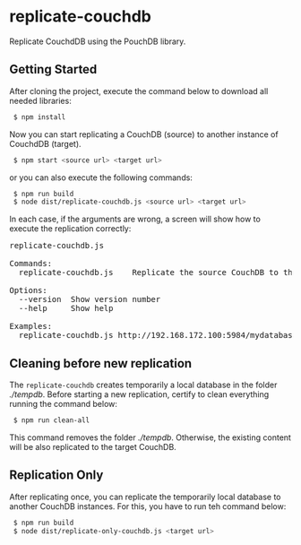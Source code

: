 # replicate-couchdb
Replicate CouchdDB using the PouchDB library.

## Getting Started

After cloning the project, execute the command below to download all needed libraries:
```bash
 $ npm install
```
Now you can start replicating a CouchDB (source) to another instance of CouchdDB (target).

```bash
 $ npm start <source url> <target url>
```

or you can also execute the following commands:
```bash
 $ npm run build
 $ node dist/replicate-couchdb.js <source url> <target url>
```
In each case, if the arguments are wrong, a screen will show how to execute the replication correctly:
<pre>
replicate-couchdb.js <command>

Commands:
  replicate-couchdb.js <source url> <target url>  Replicate the source CouchDB to the target

Options:
  --version  Show version number                                                                                                   [boolean]
  --help     Show help                                                                                                             [boolean]

Examples:
  replicate-couchdb.js http://192.168.172.100:5984/mydatabase   http://user:password@localhost:5984/mydatabase
</pre>

## Cleaning before new replication

The `replicate-couchdb` creates temporarily a local database in the folder *./tempdb*. Before starting a new replication, certify to clean everything running the command below:

```bash
 $ npm run clean-all
```
This command removes the folder *./tempdb*. Otherwise, the existing content will be also replicated to the target CouchDB.


## Replication Only

After replicating once, you can replicate the temporarily local database to another CouchDB instances. For this, you have to run teh command below:

```bash
 $ npm run build
 $ node dist/replicate-only-couchdb.js <target url>
```
